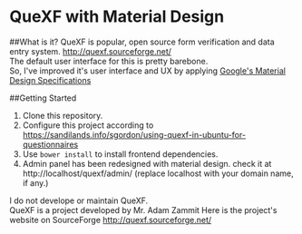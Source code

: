 QueXF with Material Design
==========================

##What is it?
QueXF is popular, open source form verification and data entry system. http://quexf.sourceforge.net/
<br />The default user interface for this is pretty barebone.
<br />So, I've improved it's user interface and UX by applying [Google's Material Design Specifications](http://www.google.com/design/spec/material-design/) 

##Getting Started
1. Clone this repository.
2. Configure this project according to https://sandilands.info/sgordon/using-quexf-in-ubuntu-for-questionnaires
3. Use `bower install` to install frontend dependencies.
4. Admin panel has been redesigned with material design. check it at http://localhost/quexf/admin/ (replace localhost with your domain name, if any.)


I do not develope or maintain QueXF.<br />
QueXF is a project developed by Mr. Adam Zammit
Here is the project's website on SourceForge http://quexf.sourceforge.net/
